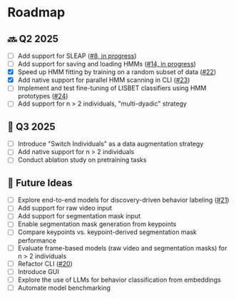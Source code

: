 # Roadmap

## 🔜 Q2 2025
- [ ] Add support for SLEAP ([#8, in progress](https://github.com/BelloneLab/lisbet/issues/8))
- [ ] Add support for saving and loading HMMs ([#14, in progress](https://github.com/BelloneLab/lisbet/issues/14))
- [x] Speed up HMM fitting by training on a random subset of data ([#22](https://github.com/BelloneLab/lisbet/issues/22))
- [x] Add native support for parallel HMM scanning in CLI ([#23](https://github.com/BelloneLab/lisbet/issues/23))
- [ ] Implement and test fine-tuning of LISBET classifiers using HMM prototypes ([#24](https://github.com/BelloneLab/lisbet/issues/24))
- [ ] Add support for n > 2 individuals, "multi-dyadic" strategy

## 📅 Q3 2025
- [ ] Introduce "Switch Individuals" as a data augmentation strategy
- [ ] Add native support for n > 2 individuals
- [ ] Conduct ablation study on pretraining tasks

## 🔮 Future Ideas
- [ ] Explore end-to-end models for discovery-driven behavior labeling ([#21](https://github.com/BelloneLab/lisbet/issues/21))
- [ ] Add support for raw video input
- [ ] Add support for segmentation mask input
- [ ] Enable segmentation mask generation from keypoints
- [ ] Compare keypoints vs. keypoint-derived segmentation mask performance
- [ ] Evaluate frame-based models (raw video and segmentation masks) for n > 2 individuals
- [ ] Refactor CLI ([#20](https://github.com/BelloneLab/lisbet/issues/20))
- [ ] Introduce GUI
- [ ] Explore the use of LLMs for behavior classification from embeddings
- [ ] Automate model benchmarking
